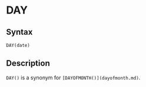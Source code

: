 
# DAY

## Syntax


```
DAY(date)
```

## Description


`DAY()` is a synonym for `[DAYOFMONTH()](dayofmonth.md)`.

